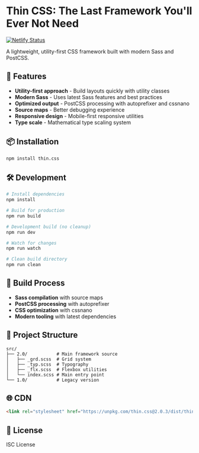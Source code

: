# Thin CSS: The Last Framework You'll Ever **Not** Need

[![Netlify Status](https://api.netlify.com/api/v1/badges/f15414d8-3a5f-4ba5-a146-fda1c9fa4784/deploy-status)](https://app.netlify.com/sites/thin/deploys)

A lightweight, utility-first CSS framework built with modern Sass and PostCSS.

## 🚀 Features

- **Utility-first approach** - Build layouts quickly with utility classes
- **Modern Sass** - Uses latest Sass features and best practices
- **Optimized output** - PostCSS processing with autoprefixer and cssnano
- **Source maps** - Better debugging experience
- **Responsive design** - Mobile-first responsive utilities
- **Type scale** - Mathematical type scaling system

## 📦 Installation

```bash
npm install thin.css
```

## 🛠️ Development

```bash
# Install dependencies
npm install

# Build for production
npm run build

# Development build (no cleanup)
npm run dev

# Watch for changes
npm run watch

# Clean build directory
npm run clean
```

## 🔧 Build Process

- **Sass compilation** with source maps
- **PostCSS processing** with autoprefixer
- **CSS optimization** with cssnano
- **Modern tooling** with latest dependencies

## 📁 Project Structure

```
src/
├── 2.0/           # Main framework source
│   ├── _grd.scss  # Grid system
│   ├── _typ.scss  # Typography
│   ├── _flx.scss  # Flexbox utilities
│   └── index.scss # Main entry point
└── 1.0/           # Legacy version
```

## 🌐 CDN

```html
<link rel="stylesheet" href="https://unpkg.com/thin.css@2.0.3/dist/thin.css">
```

## 📄 License

ISC License
